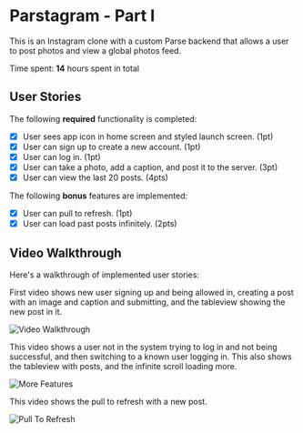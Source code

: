 # Parstagram - Part I

This is an Instagram clone with a custom Parse backend that allows a user to post photos and view a global photos feed.

Time spent: **14** hours spent in total

## User Stories

The following **required** functionality is completed:

- [x] User sees app icon in home screen and styled launch screen. (1pt)
- [x] User can sign up to create a new account. (1pt)
- [x] User can log in. (1pt)
- [x] User can take a photo, add a caption, and post it to the server. (3pt)
- [x] User can view the last 20 posts. (4pts)

The following **bonus** features are implemented:

- [x] User can pull to refresh. (1pt)
- [x] User can load past posts infinitely. (2pts)

## Video Walkthrough

Here's a walkthrough of implemented user stories:

First video shows new user signing up and being allowed in, creating a post with an image and caption and submitting, and the tableview showing the new post in it.

<img src='http://g.recordit.co/xPHCVyMpIa.gif' title='Video Walkthrough' width='' alt='Video Walkthrough' />

This video shows a user not in the system trying to log in and not being successful, and then switching to a known user logging in.  This also shows the tableview with posts, and the infinite scroll loading more.

<img src='http://g.recordit.co/xPHCVyMpIa.gif' title='More Features' width='' alt='More Features' />

This video shows the pull to refresh with a new post.

<img src='http://g.recordit.co/jDeMkJVTWe.gif' title='Pull To Refresh' width='' alt='Pull To Refresh' />
